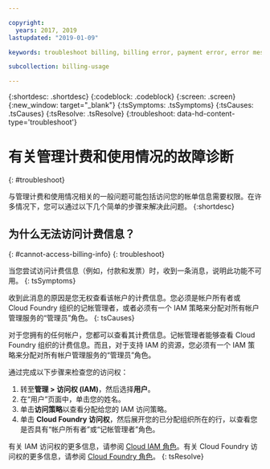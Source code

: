 ```yaml
---

copyright:
  years: 2017, 2019
lastupdated: "2019-01-09"

keywords: troubleshoot billing, billing error, payment error, error message

subcollection: billing-usage

---
```


{:shortdesc: .shortdesc}
{:codeblock: .codeblock}
{:screen: .screen}
{:new_window: target="_blank"}
{:tsSymptoms: .tsSymptoms}
{:tsCauses: .tsCauses}
{:tsResolve: .tsResolve}
{:troubleshoot: data-hd-content-type='troubleshoot'}


# 有关管理计费和使用情况的故障诊断
{: #troubleshoot}

与管理计费和使用情况相关的一般问题可能包括访问您的帐单信息需要权限。在许多情况下，您可以通过以下几个简单的步骤来解决此问题。
{:shortdesc}


## 为什么无法访问计费信息？
{: #cannot-access-billing-info}
{: troubleshoot}

当您尝试访问计费信息（例如，付款和发票）时，收到一条消息，说明此功能不可用。
{: tsSymptoms}

收到此消息的原因是您无权查看该帐户的计费信息。您必须是帐户所有者或 Cloud Foundry 组织的记帐管理者，或者必须有一个 IAM 策略来分配对所有帐户管理服务的“管理员”角色。
{: tsCauses}

对于您拥有的任何帐户，您都可以查看其计费信息。记帐管理者能够查看 Cloud Foundry 组织的计费信息。而且，对于支持 IAM 的资源，您必须有一个 IAM 策略来分配对所有帐户管理服务的“管理员”角色。

通过完成以下步骤来检查您的访问权：

  1. 转至**管理 > 访问权 (IAM)**，然后选择**用户**。
  2. 在“用户”页面中，单击您的姓名。
  3. 单击**访问策略**以查看分配给您的 IAM 访问策略。
  4. 单击 **Cloud Foundry 访问权**，然后展开您的已分配组织所在的行，以查看您是否具有“帐户所有者”或“记帐管理者”角色。

有关 IAM 访问权的更多信息，请参阅 [Cloud IAM 角色](/docs/iam?topic=iam-userroles)。有关 Cloud Foundry 访问权的更多信息，请参阅 [Cloud Foundry 角色](/docs/iam?topic=iam-cfaccess)。
{: tsResolve}
